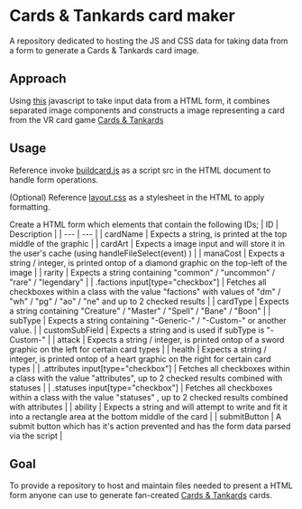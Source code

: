 # Cards & Tankards card maker
A repository dedicated to hosting the JS and CSS data for taking data from a form to generate a Cards & Tankards card image.

## Approach
Using [this](buildcard.js) javascript to take input data from a HTML form, it combines separated image components and constructs a image representing a card from the VR card game [Cards & Tankards](https://www.divergent-realities.com/)

## Usage
Reference invoke [buildcard.js](buildcard.js) as a script src in the HTML document to handle form operations.

(Optional) Reference [layout.css](layout.css) as a stylesheet in the HTML to apply formatting.

Create a HTML form which elements that contain the following IDs;
| ID | Description |
| --- | --- |
| cardName | Expects a string, is printed at the top middle of the graphic |
| cardArt | Expects a image input and will store it in the user's cache (using handleFileSelect(event) ) |
| manaCost | Expects a string / integer, is printed ontop of a diamond graphic on the top-left of the image |
| rarity | Expects a string containing "common" / "uncommon" / "rare" / "legendary" |
| .factions input[type="checkbox"] | Fetches all checkboxes within a class with the value "factions" with values of "dm" / "wh" / "pg" / "ao" / "ne" and up to 2 checked results |
| cardType | Expects a string containing "Creature" / "Master" / "Spell" / "Bane" / "Boon" |
| subType | Expects a string containing "-Generic-" / "-Custom-" or another value.  |
| customSubField | Expects a string and is used if subType is "-Custom-"  |
| attack | Expects a string / integer, is printed ontop of a sword graphic on the left for certain card types |
| health | Expects a string / integer, is printed ontop of a heart graphic on the right for certain card types |
| .attributes input[type="checkbox"] | Fetches all checkboxes within a class with the value "attributes", up to 2 checked results combined with statuses |
| .statuses input[type="checkbox"] | Fetches all checkboxes within a class with the value "statuses" , up to 2 checked results combined with attributes |
| ability | Expects a string and will attempt to write and fit it into a rectangle area at the bottom middle of the card |
| submitButton | A submit button which has it's action prevented and has the form data parsed via the script |

## Goal
To provide a repository to host and maintain files needed to present a HTML form anyone can use to generate fan-created [Cards & Tankards](https://www.divergent-realities.com/) cards.
